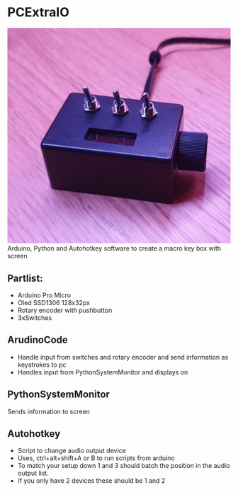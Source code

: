 # PCExtraIO
![alt text](https://github.com/telkaah/PCExtraIO/blob/main/projectImg.png)
Arduino, Python and Autohotkey software to create a macro key box with screen

## Partlist:
* Arduino Pro Micro
* Oled SSD1306 128x32px
* Rotary encoder with pushbutton
* 3xSwitches

## ArudinoCode
* Handle input from switches and rotary encoder and send information as keystrokes to pc
* Handles input from PythonSystemMonitor and displays on 

## PythonSystemMonitor
Sends information to screen

## Autohotkey 
* Script to change audio output device
* Uses, ctrl+alt+shift+A or B to run scripts from arduino
* To match your setup down 1 and 3 should batch the position in the audio output list. 
* If you only have 2 devices these should be 1 and 2

